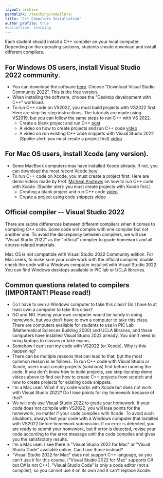 ```yaml
---
layout: archive
permalink: /teaching/compilers/
title: "C++ Compilers Installation"
author_profile: true
#collection: teaching
---
```


Each student should install a C++ compiler on your local computer. Depending on the operating systems, students should download and install different compilers.

For Windows OS users, install Visual Studio 2022 community.
---
* You can download the software [here](https://visualstudio.microsoft.com/vs/). Choose "Download Visual Studio Community 2022". This is the free version.
* When installing the software, choose the "Desktop development with C++" workload.
* To run C++ code on VS2022, you must build projects with VS2022 first. Here are step-by-step instructions. The tutorials are made using VS2019, but you can follow the same steps to run C++ with VS 2022.
    * Create a blank project and run C++ [post](https://www.pic.ucla.edu/getting-started-with-microsoft-visual-studio-2019/)
    * A video on how to create projects and run C++ code [video](https://drive.google.com/open?id=19SgBvEt8olEaTbo6WnGIYxqb3IbekJiz)
    * A video on run existing C++ code snippets with Visual Studio 2022 (Spoiler alert: you must create a project first) [video](https://drive.google.com/open?id=1b5zSI4H9nNv3_vJtRCPuPtnRG3qPV-zy)

For Mac OS users, install Xcode (any version).
---
* Some MacBook computers may have installed Xcode already. If not, you can download the most recent Xcode [here](https://developer.apple.com/xcode/)
* To run C++ code on Xcode, you must create a project first. Here are demo videos made by Prof. [Micheal Andrews](https://www.math.ucla.edu/~mjandr/) on how to run C++ code with Xcode. (Spoiler alert: you must create projects with Xcode first.)
    * Creating a blank project and run C++ code [video](https://drive.google.com/open?id=1zu-fbDBu1w86CDrXtcA9-J4LrkIX7eBA)
    * Create a project using code snippets [video](https://drive.google.com/open?id=1nYun2gefcHs0_EqmaZJcfVhztcMTQncw)

Official compiler -- Visual Studio 2022
---
There are subtle differences between different compilers when it comes to compiling C++ code. Some code will compile with one compiler but not another one. To avoid the discrepancy between compilers, we will use "Visual Studio 2022" as the "official" compiler to grade homework and all course-related materials. 

Mac OS is not compatible with Visual Studio 2022 Community edition. For Mac users, to make sure your code work with the official compiler, double check the code with a Windows computer installed with Visual Studio 2022. You can find Windows desktops available in PIC lab or UCLA libraries. 

Common questions related to compilers (IMPORTANT! Please read!)
---
* Do I have to own a Windows computer to take this class? Do I have to at least own a computer to take this class?
* NO and NO. Having your own computer would be handy in doing homework, but you don't have to own a computer to take this class. There are computers available for students to use in PIC Lab (Mathematical Sciences Building 2000) and UCLA libraries, and these computers have installed Visual Studio 2022 already. You don't need to bring laptops to classes or take exams.
* Somehow I can't run my code with VS2022 (or Xcode). Why is this happening?
* There can be multiple reasons that can lead to that, but the most common reason is as follows. To run C++ code with Visual Studio or Xcode, users must create projects (solutions) first before running the code. If you don't know how to build projects, see step-by-step demo videos above to find out how to create C++ projects from scratch and how to create projects for existing code snippets.
* I'm a Mac user. What if my code works with Xcode but does not work with Visual Studio 2022? Do I lose points for my homework because of that?
* We will only use Visual Studio 2022 to grade your homework. If your code does not compile with VS2022, you will lose points for the homework, no matter if your code compiles with Xcode. To avoid such situations, always test your code with a Windows computer that installed with VS2022 before homework submission. If no error is detected, you are ready to submit your homework, but if error is detected, revise your code according to the error message until the code compiles and gives you the satisfactory results.
* I'm a Mac user. I see there is "Visual Studio 2022 for Mac" or "Visual Studio Code" available online. Can I use those instead?
* "Visual Studio 2022 for Mac" does not support C++ language, so you can't use it for this course. ("Visual Studio 2022 for Mac" supports C# but C# is not C++). "Visual Studio Code" is only a code editor (not a compiler), so you cannot use it on its own and it can't replace Xcode.
